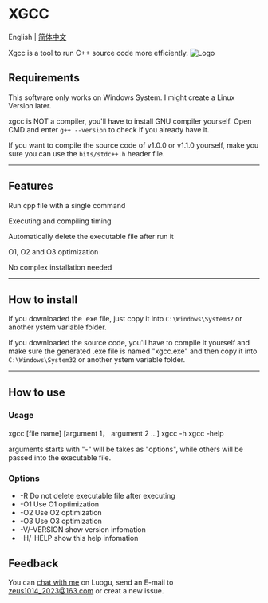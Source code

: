 # XGCC

English | [简体中文](README_EN.md)

Xgcc is a tool to run C++ source code more efficiently.
![Logo](https://github.com/askformeal/xgcc/assets/109349321/d6db2458-8334-41cd-9ed8-10e3675ee7d8)

## Requirements

This software only works on Windows System. I might create a Linux Version later.

xgcc is NOT a compiler, you'll have to install GNU compiler yourself. Open CMD and enter `g++ --version` to check if you already have it.

If you want to compile the source code of v1.0.0 or v1.1.0 yourself, make you sure you can use the `bits/stdc++.h` header file.

---

## Features

Run cpp file with a single command

Executing and compiling timing

Automatically delete the executable file after run it

O1, O2 and O3 	optimization

No complex installation needed

---

## How to install

If you downloaded the .exe file, just copy it into `C:\Windows\System32` or another ystem variable folder.

If you downloaded the source code, you'll have to compile it yourself and make sure the generated .exe file is named "xgcc.exe" and then copy it into `C:\Windows\System32` or another ystem variable folder.

---

## How to use

### Usage

xgcc [file name] [argument 1， argument 2 ...]
xgcc -h
xgcc -help

arguments starts with "-" will be takes as "options", while others will be passed into the executable file.		

### Options

* -R Do not delete executable file after executing
* -O1 Use O1 optimization
* -O2 Use O2 optimization
* -O3 Use O3 optimization
* -V/-VERSION show version infomation
* -H/-HELP show this help infomation

## Feedback

You can [chat with me](https://www.luogu.com.cn/chat?uid=787042) on Luogu, send an E-mail to zeus1014_2023@163.com or creat a new issue.
